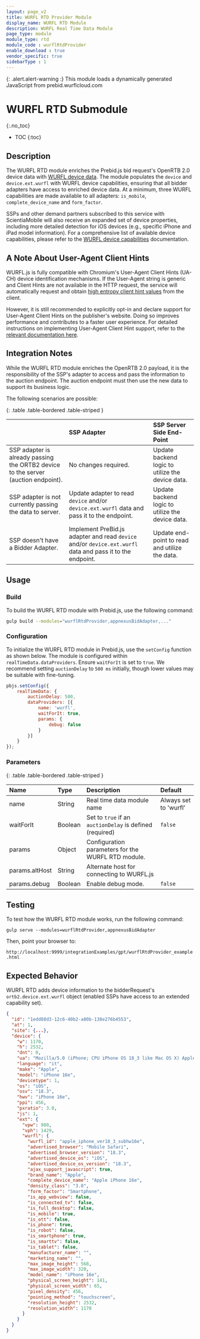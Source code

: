 ```yaml
---
layout: page_v2
title: WURFL RTD Provider Module
display_name: WURFL RTD Module
description: WURFL Real Time Data Module
page_type: module
module_type: rtd
module_code : wurflRtdProvider
enable_download : true
vendor_specific: true
sidebarType : 1
---
```


{: .alert.alert-warning :}
This module loads a dynamically generated JavaScript from prebid.wurflcloud.com

# WURFL RTD Submodule
{:.no_toc}

* TOC
{:toc}

## Description

The WURFL RTD module enriches the Prebid.js bid request's OpenRTB 2.0 device data with [WURFL device data](https://www.scientiamobile.com/wurfl-js-business-edition-at-the-intersection-of-javascript-and-enterprise/). The module populates the `device` and `device.ext.wurfl` with WURFL device capabilities, ensuring that all bidder adapters have access to enriched device data. At a minimum, three WURFL capabilities are made available to all adapters: `is_mobile`, `complete_device_name` and `form_factor`.

SSPs and other demand partners subscribed to this service with ScientiaMobile will also receive an expanded set of device properties, including more detailed detection for iOS devices (e.g., specific iPhone and iPad model information). For a comprehensive list of available device capabilities, please refer to the [WURFL device capabilities](https://www.scientiamobile.com/capabilities/?products%5B%5D=wurfl-js) documentation.

## A Note About User-Agent Client Hints

WURFL.js is fully compatible with Chromium's User-Agent Client Hints (UA-CH) device identification mechanisms. If the User-Agent string is generic and Client Hints are not available in the HTTP request, the service will automatically request and obtain [high entropy client hint values](https://wicg.github.io/ua-client-hints/#getHighEntropyValues) from the client.

However, it is still recommended to explicitly opt-in and declare support for User-Agent Client Hints on the publisher's website. Doing so improves performance and contributes to a faster user experience. For detailed instructions on implementing User-Agent Client Hint support, refer to the [relevant documentation here](https://docs.scientiamobile.com/guides/implementing-useragent-clienthints).

## Integration Notes

While the WURFL RTD module enriches the OpenRTB 2.0 payload, it is the responsibility of the SSP's adapter to access and pass the information to the auction endpoint. The auction endpoint must then use the new data to support its business logic.

The following scenarios are possible:

{: .table .table-bordered .table-striped }

|                           | SSP Adapter   | SSP Server Side End-Point                                        |
| :------------------------ | :------------ | :--------------------------------------------------------------- |
| SSP adapter is already passing the ORTB2 device to the server (auction endpoint). | No changes required. | Update backend logic to utilize the device data. |
| SSP adapter is not currently passing the data to server. | Update adapter to read `device` and/or `device.ext.wurfl` data and pass it to the endpoint. | Update backend logic to utilize the device data. |
| SSP doesn't have a Bidder Adapter. | Implement PreBid.js adapter and read `device` and/or `device.ext.wurfl` data and pass it to the endpoint. | Update end-point to read and utilize the data. |

## Usage

### Build

To build the WURFL RTD module with Prebid.js, use the following command:

```bash
gulp build --modules="wurflRtdProvider,appnexusBidAdapter,..."  
```

### Configuration

To initialize the WURFL RTD module in Prebid.js, use the `setConfig` function as shown below. 
The module is configured within `realTimeData.dataProviders`. 
Ensure `waitForIt` is set to `true`. We recommend setting `auctionDelay` to `500 ms` initially, 
though lower values may be suitable with fine-tuning.

```javascript
pbjs.setConfig({
    realTimeData: {
        auctionDelay: 500,
        dataProviders: [{
            name: 'wurfl',
            waitForIt: true,
            params: {
                debug: false
            }
        }]
    }
});
```

### Parameters

{: .table .table-bordered .table-striped }

| Name                      | Type          | Description                                                      | Default               |
| :------------------------ | :------------ | :--------------------------------------------------------------- |:----------------------|
| name                      | String        | Real time data module name                                       | Always set to 'wurfl' |
| waitForIt                 | Boolean       | Set to `true` if an `auctionDelay` is defined (required)         | `false`               |
| params                    | Object        | Configuration parameters for the WURFL RTD module.               |                       |
| params.altHost            | String        | Alternate host for connecting to WURFL.js                        |                       |
| params.debug              | Boolean       | Enable debug mode.                                               | `false`               |

## Testing 

To test how the WURFL RTD module works, run the following command:

`gulp serve --modules=wurflRtdProvider,appnexusBidAdapter`

Then, point your browser to:

`http://localhost:9999/integrationExamples/gpt/wurflRtdProvider_example.html`

## Expected Behavior

WURFL RTD adds device information to the bidderRequest's `ortb2.device.ext.wurfl` object (enabled SSPs have access to an extended capability set).

```json
{
  "id": "1edd88d3-12c6-40b2-a80b-138e276b4553",
  "at": 1,
  "site": {...},
  "device": {
    "w": 1170,
    "h": 2532,
    "dnt": 0,
    "ua": "Mozilla/5.0 (iPhone; CPU iPhone OS 18_3 like Mac OS X) AppleWebKit/605.1.15 (KHTML, like Gecko) Version/18.3 Mobile/15E148 Safari/604.1",
    "language": "it",
    "make": "Apple",
    "model": "iPhone 16e",
    "devicetype": 1,
    "os": "iOS",
    "osv": "18.3",
    "hwv": "iPhone 16e",
    "ppi": 456,
    "pxratio": 3.0,
    "js": 1,
    "ext": {
      "vpw": 980,
      "vph": 1429,
      "wurfl": {
        "wurfl_id": "apple_iphone_ver18_3_subhw16e",
        "advertised_browser": "Mobile Safari",
        "advertised_browser_version": "18.3",
        "advertised_device_os": "iOS",
        "advertised_device_os_version": "18.3",
        "ajax_support_javascript": true,
        "brand_name": "Apple",
        "complete_device_name": "Apple iPhone 16e",
        "density_class": "3.0",
        "form_factor": "Smartphone",
        "is_app_webview": false,
        "is_connected_tv": false,
        "is_full_desktop": false,
        "is_mobile": true,
        "is_ott": false,
        "is_phone": true,
        "is_robot": false,
        "is_smartphone": true,
        "is_smarttv": false,
        "is_tablet": false,
        "manufacturer_name": "",
        "marketing_name": "",
        "max_image_height": 568,
        "max_image_width": 320,
        "model_name": "iPhone 16e",
        "physical_screen_height": 141,
        "physical_screen_width": 65,
        "pixel_density": 456,
        "pointing_method": "touchscreen",
        "resolution_height": 2532,
        "resolution_width": 1170
      }
    }
  }
}
```

